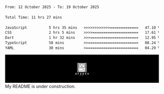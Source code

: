 <!--START_SECTION:waka-->

```txt
From: 12 October 2025 - To: 19 October 2025

Total Time: 11 hrs 27 mins

JavaScript          5 hrs 35 mins   >>>>>>>>>>>>=============   47.10 %
CSS                 2 hrs 5 mins    >>>>=====================   17.61 %
Dart                1 hr 32 mins    >>>======================   12.95 %
TypeScript          58 mins         >>=======================   08.24 %
YAML                30 mins         >========================   04.29 %
```

<!--END_SECTION:waka-->

<img src="https://raw.githubusercontent.com/n3xta/image-hosting/main/img/202411032331174.png"/>
My README is under construction. 
